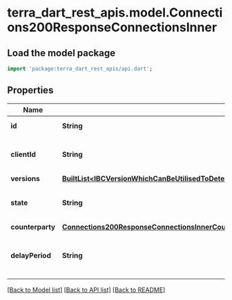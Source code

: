 # terra_dart_rest_apis.model.Connections200ResponseConnectionsInner

## Load the model package
```dart
import 'package:terra_dart_rest_apis/api.dart';
```

## Properties
Name | Type | Description | Notes
------------ | ------------- | ------------- | -------------
**id** | **String** | connection identifier. | [optional] 
**clientId** | **String** | client associated with this connection. | [optional] 
**versions** | [**BuiltList&lt;IBCVersionWhichCanBeUtilisedToDetermineEncodingsOrProtocolsForChannelsOrPacketsUtilisingThisConnectionInner&gt;**](IBCVersionWhichCanBeUtilisedToDetermineEncodingsOrProtocolsForChannelsOrPacketsUtilisingThisConnectionInner.md) |  | [optional] 
**state** | **String** | current state of the connection end. | [optional] [default to 'STATE_UNINITIALIZED_UNSPECIFIED']
**counterparty** | [**Connections200ResponseConnectionsInnerCounterparty**](Connections200ResponseConnectionsInnerCounterparty.md) |  | [optional] 
**delayPeriod** | **String** | delay period associated with this connection. | [optional] 

[[Back to Model list]](../README.md#documentation-for-models) [[Back to API list]](../README.md#documentation-for-api-endpoints) [[Back to README]](../README.md)


